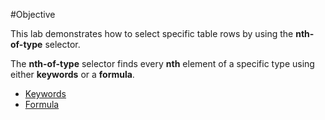 #Objective

This lab demonstrates how to select specific table rows by using the **nth-of-type** selector. 

The **nth-of-type** selector finds every **nth** element of a specific type using either **keywords** or a **formula**.

- [Keywords](#01)
- [Formula](#02)

    
